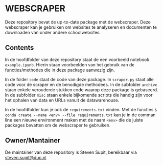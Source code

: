 # WEBSCRAPER

Deze repository bevat de up-to-date package met de webscraper. Deze webscraper kan je gebruiken om websites te analyseren en documenten te downloaden van onder andere schoolwebsites.

## Contents
In de hoofdfolder van deze repository staat de een voorbeeld notebook `example.ipynb`. Hierin staan voorbeelden van het gebruik van de functies/methodes die in deze package aanwezig zijn.

In de folder `code` staat de code van deze package. In `scraper.py` staat alle code voor de scraper en de benodigde methodees. In de subfolder `archive` staan enkele verouderde stukken code waarop deze package is gebaseerd. In de subfolder `misc` staan enkele bijkomende scripts die handig zijn voor het ophalen van data en URLs vanuit de datawarehouse.

In de hoofdfolder kun je ook de `requirements.txt` vinden. Met de functies `$ conda create --name <env> --file requirements.txt` kan je in de comman line een nieuwe environment maken met de naam `<env>` die de juiste packages bevatten om de webscraper te gebruiken.

## Owner/Mantainer
De maintainer van deze repository is Steven Supit, bereikbaar via steven.supit@duo.nl
